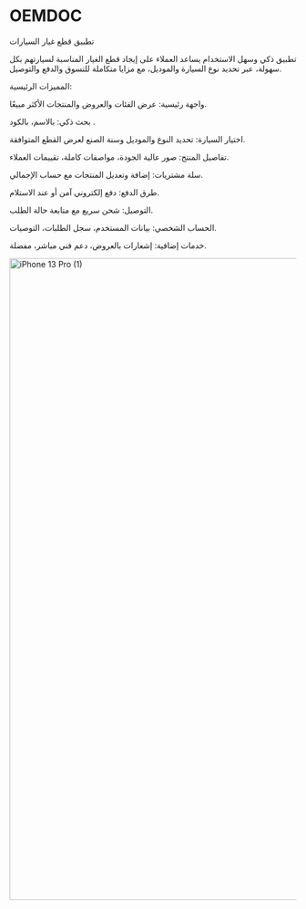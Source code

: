 # OEMDOC

تطبيق قطع غيار السيارات

تطبيق ذكي وسهل الاستخدام يساعد العملاء على إيجاد قطع الغيار المناسبة لسيارتهم بكل سهولة، عبر تحديد نوع السيارة والموديل، مع مزايا متكاملة للتسوق والدفع والتوصيل.

المميزات الرئيسية:

واجهة رئيسية: عرض الفئات والعروض والمنتجات الأكثر مبيعًا.

بحث ذكي: بالاسم، بالكود .

اختيار السيارة: تحديد النوع والموديل وسنة الصنع لعرض القطع المتوافقة.

تفاصيل المنتج: صور عالية الجودة، مواصفات كاملة، تقييمات العملاء.

سلة مشتريات: إضافة وتعديل المنتجات مع حساب الإجمالي.

طرق الدفع: دفع إلكتروني آمن أو عند الاستلام.

التوصيل: شحن سريع مع متابعة حالة الطلب.

الحساب الشخصي: بيانات المستخدم، سجل الطلبات، التوصيات.

خدمات إضافية: إشعارات بالعروض، دعم فني مباشر، مفضلة.


<img width="1500" height="1125" alt="iPhone 13 Pro (1)" src="https://github.com/user-attachments/assets/4ba2bd6b-e297-4bcc-ac81-c0694fc94dce" />
